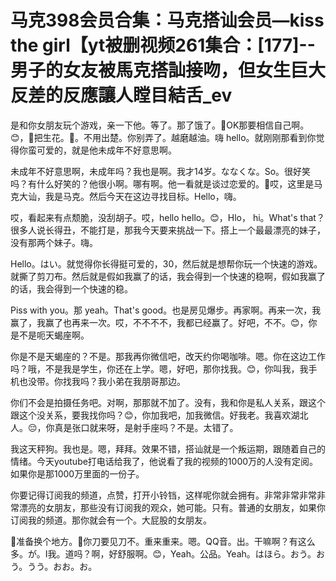 # 马克398会员合集：马克搭讪会员—kiss the girl【yt被删视频261集合：[177]--男子的女友被馬克搭訕接吻，但女生巨大反差的反應讓人瞠目結舌_ev

是和你女朋友玩个游戏，亲一下他。等了。那了饿了。🎼OK那要相信自己啊。😊，🎼把生花。🎼。不用出楚。你别弄了。越磨越油。嗨 hello。就刚刚那看到你觉得你蛮可爱的，就是他未成年不好意思啊。

未成年不好意思啊，未成年吗？我也是啊。我才14岁。ななくな。So。很好笑吗？有什么好笑的？他很小啊。哪有啊。他一看就是谈过恋爱的。🎼哎，这里是马克大讪，我是马克。然后今天在这边寻找目标。Hello，嗨。

哎，看起来有点颓脆，没刮胡子。哎，hello hello。😊，Hlo， hi。What's that？很多人说长得丑，不能打是，那我今天要来挑战一下。搭上一个最最漂亮的妹子，没有那两个妹子。嗨。

Hello。はい。就觉得你长得挺可爱的，30，然后就是想帮你玩一个快速的游戏。就撕了剪刀布。然后就是假如我赢了的话，我会得到一个快速的稳啊，假如我赢了的话，我会得到一个快速的稳。

Piss with you。那 yeah。That's good。也是房见爆步。再家啊。再来一次，我赢了，我赢了也再来一次。哎，不不不不，我都已经赢了。好吧，不不。😊，你是不是呃天蝎座啊。

你是不是天蝎座的？不是。那我再你微信吧，改天约你喝咖啡。嗯。你在这边工作吗？哦，不是我是学生，你还在上学。嗯，好吧，那你找我。😊，你叫我，我手机也没带。你找我吗？我小弟在我朋哥那边。

你们不会是拍摄任务吧。对啊，那那就不加了。没有，我和你是私人关系，跟这个跟这个没关系，要我找你吗？😊，你加我吧，加我微信。好我老。我喜欢湖北人。😔，你真是张口就来呀，是射手座吗？不是。太错了。

我这天秤狗。我也是。嗯，拜拜。效果不错，搭讪就是一个叛运期，跟随着自己的情绪。今天youtube打电话给我了，他说看了我的视频的1000万的人没有定阅。如果你是那1000万里面的一份子。

你要记得订阅我的频道，点赞，打开小铃铛，这样呢你就会拥有。非常非常非常非常漂亮的女朋友，那些没有订阅我的观众，她可能。只有。普通的女朋友，如果你订阅我的频道。那你就会有一个。大屁股的女朋友。

🎼准备换个地方。🎼你刀要见刀不。重来重来。嗯。QQ音。出。干嘛啊？有这么多。が。I我。道吗？啊，好舒服啊。😊，Yeah。公品。Yeah。はほら。おう。おう。うう。おお。お。

